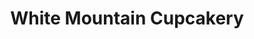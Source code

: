 ---
title: "White Mountain Cupcakery"
url: /north-conway/white-mountain-cupcakery/
shop: Bäckerei
---